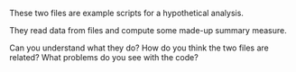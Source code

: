 These two files are example scripts for a hypothetical analysis.

They read data from files and compute some made-up summary measure.

Can you understand what they do? How do you think the two files are related?
What problems do you see with the code?
